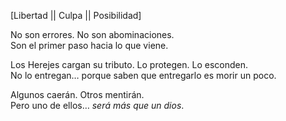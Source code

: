 [Libertad || Culpa || Posibilidad]

No son errores. No son abominaciones.  
Son el primer paso hacia lo que viene.

Los Herejes cargan su tributo. Lo protegen. Lo esconden.  
No lo entregan… porque saben que entregarlo es morir un poco.

Algunos caerán. Otros mentirán.  
Pero uno de ellos… _será más que un dios_.